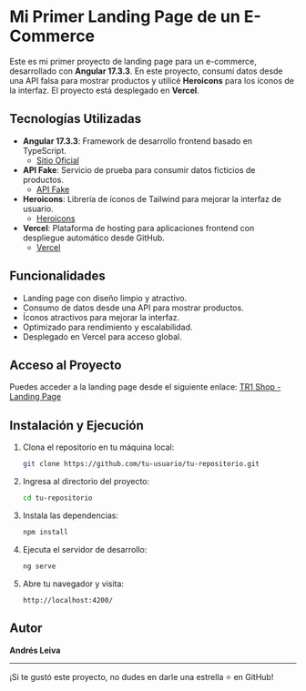 # Mi Primer Landing Page de un E-Commerce

Este es mi primer proyecto de landing page para un e-commerce, desarrollado con **Angular 17.3.3**. En este proyecto, consumí datos desde una API falsa para mostrar productos y utilicé **Heroicons** para los íconos de la interfaz. El proyecto está desplegado en **Vercel**.

## Tecnologías Utilizadas

- **Angular 17.3.3**: Framework de desarrollo frontend basado en TypeScript.
  - [Sitio Oficial](https://angular.io/)
- **API Fake**: Servicio de prueba para consumir datos ficticios de productos.
  - [API Fake](https://fakestoreapi.com/)
- **Heroicons**: Librería de íconos de Tailwind para mejorar la interfaz de usuario.
  - [Heroicons](https://heroicons.com/)
- **Vercel**: Plataforma de hosting para aplicaciones frontend con despliegue automático desde GitHub.
  - [Vercel](https://vercel.com/)

## Funcionalidades

- Landing page con diseño limpio y atractivo.
- Consumo de datos desde una API para mostrar productos.
- Íconos atractivos para mejorar la interfaz.
- Optimizado para rendimiento y escalabilidad.
- Desplegado en Vercel para acceso global.

## Acceso al Proyecto

Puedes acceder a la landing page desde el siguiente enlace: [TR1 Shop - Landing Page](https://tr1shop.vercel.app/)

## Instalación y Ejecución

1. Clona el repositorio en tu máquina local:
   ```sh
   git clone https://github.com/tu-usuario/tu-repositorio.git
   ```
2. Ingresa al directorio del proyecto:
   ```sh
   cd tu-repositorio
   ```
3. Instala las dependencias:
   ```sh
   npm install
   ```
4. Ejecuta el servidor de desarrollo:
   ```sh
   ng serve
   ```
5. Abre tu navegador y visita:
   ```
   http://localhost:4200/
   ```

## Autor

**Andrés Leiva**

---

¡Si te gustó este proyecto, no dudes en darle una estrella ⭐ en GitHub!


